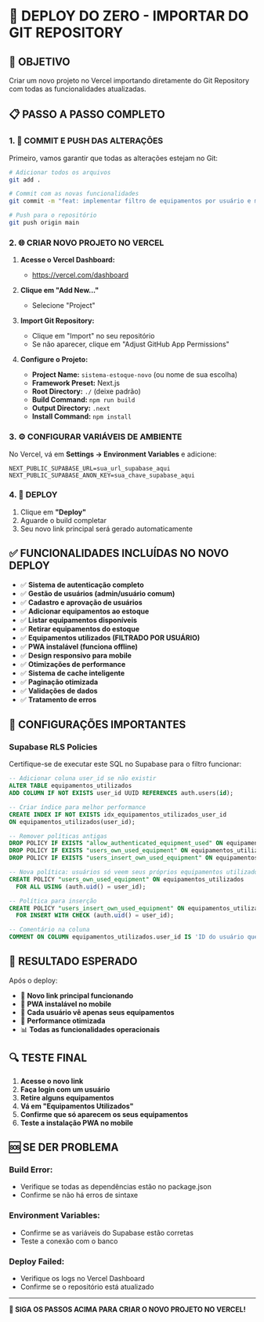# 🚀 DEPLOY DO ZERO - IMPORTAR DO GIT REPOSITORY

## 🎯 OBJETIVO
Criar um novo projeto no Vercel importando diretamente do Git Repository com todas as funcionalidades atualizadas.

## 📋 PASSO A PASSO COMPLETO

### 1. 🔄 COMMIT E PUSH DAS ALTERAÇÕES

Primeiro, vamos garantir que todas as alterações estejam no Git:

```bash
# Adicionar todos os arquivos
git add .

# Commit com as novas funcionalidades
git commit -m "feat: implementar filtro de equipamentos por usuário e melhorias PWA"

# Push para o repositório
git push origin main
```

### 2. 🌐 CRIAR NOVO PROJETO NO VERCEL

1. **Acesse o Vercel Dashboard:**
   - https://vercel.com/dashboard

2. **Clique em "Add New..."**
   - Selecione "Project"

3. **Import Git Repository:**
   - Clique em "Import" no seu repositório
   - Se não aparecer, clique em "Adjust GitHub App Permissions"

4. **Configure o Projeto:**
   - **Project Name:** `sistema-estoque-novo` (ou nome de sua escolha)
   - **Framework Preset:** Next.js
   - **Root Directory:** `./` (deixe padrão)
   - **Build Command:** `npm run build`
   - **Output Directory:** `.next`
   - **Install Command:** `npm install`

### 3. ⚙️ CONFIGURAR VARIÁVEIS DE AMBIENTE

No Vercel, vá em **Settings → Environment Variables** e adicione:

```env
NEXT_PUBLIC_SUPABASE_URL=sua_url_supabase_aqui
NEXT_PUBLIC_SUPABASE_ANON_KEY=sua_chave_supabase_aqui
```

### 4. 🚀 DEPLOY

1. Clique em **"Deploy"**
2. Aguarde o build completar
3. Seu novo link principal será gerado automaticamente

## ✅ FUNCIONALIDADES INCLUÍDAS NO NOVO DEPLOY

- ✅ **Sistema de autenticação completo**
- ✅ **Gestão de usuários (admin/usuário comum)**
- ✅ **Cadastro e aprovação de usuários**
- ✅ **Adicionar equipamentos ao estoque**
- ✅ **Listar equipamentos disponíveis**
- ✅ **Retirar equipamentos do estoque**
- ✅ **Equipamentos utilizados (FILTRADO POR USUÁRIO)**
- ✅ **PWA instalável (funciona offline)**
- ✅ **Design responsivo para mobile**
- ✅ **Otimizações de performance**
- ✅ **Sistema de cache inteligente**
- ✅ **Paginação otimizada**
- ✅ **Validações de dados**
- ✅ **Tratamento de erros**

## 🔧 CONFIGURAÇÕES IMPORTANTES

### Supabase RLS Policies
Certifique-se de executar este SQL no Supabase para o filtro funcionar:

```sql
-- Adicionar coluna user_id se não existir
ALTER TABLE equipamentos_utilizados 
ADD COLUMN IF NOT EXISTS user_id UUID REFERENCES auth.users(id);

-- Criar índice para melhor performance
CREATE INDEX IF NOT EXISTS idx_equipamentos_utilizados_user_id 
ON equipamentos_utilizados(user_id);

-- Remover políticas antigas
DROP POLICY IF EXISTS "allow_authenticated_equipment_used" ON equipamentos_utilizados;
DROP POLICY IF EXISTS "users_own_used_equipment" ON equipamentos_utilizados;
DROP POLICY IF EXISTS "users_insert_own_used_equipment" ON equipamentos_utilizados;

-- Nova política: usuários só veem seus próprios equipamentos utilizados
CREATE POLICY "users_own_used_equipment" ON equipamentos_utilizados
  FOR ALL USING (auth.uid() = user_id);

-- Política para inserção
CREATE POLICY "users_insert_own_used_equipment" ON equipamentos_utilizados
  FOR INSERT WITH CHECK (auth.uid() = user_id);

-- Comentário na coluna
COMMENT ON COLUMN equipamentos_utilizados.user_id IS 'ID do usuário que retirou o equipamento';
```

## 🎉 RESULTADO ESPERADO

Após o deploy:
- 🔗 **Novo link principal funcionando**
- 📱 **PWA instalável no mobile**
- 👥 **Cada usuário vê apenas seus equipamentos**
- 🚀 **Performance otimizada**
- 📊 **Todas as funcionalidades operacionais**

## 🔍 TESTE FINAL

1. **Acesse o novo link**
2. **Faça login com um usuário**
3. **Retire alguns equipamentos**
4. **Vá em "Equipamentos Utilizados"**
5. **Confirme que só aparecem os seus equipamentos**
6. **Teste a instalação PWA no mobile**

## 🆘 SE DER PROBLEMA

### Build Error:
- Verifique se todas as dependências estão no package.json
- Confirme se não há erros de sintaxe

### Environment Variables:
- Confirme se as variáveis do Supabase estão corretas
- Teste a conexão com o banco

### Deploy Failed:
- Verifique os logs no Vercel Dashboard
- Confirme se o repositório está atualizado

---

**🎯 SIGA OS PASSOS ACIMA PARA CRIAR O NOVO PROJETO NO VERCEL!**